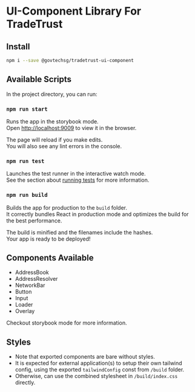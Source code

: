 # UI-Component Library For TradeTrust

## Install

```sh
npm i --save @govtechsg/tradetrust-ui-component
```

## Available Scripts

In the project directory, you can run:

### `npm run start`

Runs the app in the storybook mode.<br />
Open [http://localhost:9009](http://localhost:9009) to view it in the browser.

The page will reload if you make edits.<br />
You will also see any lint errors in the console.

### `npm run test`

Launches the test runner in the interactive watch mode.<br />
See the section about [running tests](https://facebook.github.io/create-react-app/docs/running-tests) for more information.

### `npm run build`

Builds the app for production to the `build` folder.<br />
It correctly bundles React in production mode and optimizes the build for the best performance.

The build is minified and the filenames include the hashes.<br />
Your app is ready to be deployed!

## Components Available

- AddressBook
- AddressResolver
- NetworkBar
- Button
- Input
- Loader
- Overlay

Checkout storybook mode for more information.

## Styles

- Note that exported components are bare without styles.
- It is expected for external application(s) to setup their own tailwind config, using the exported `tailwindConfig` const from `/build` folder.
- Otherwise, can use the combined stylesheet in `/build/index.css` directly.
